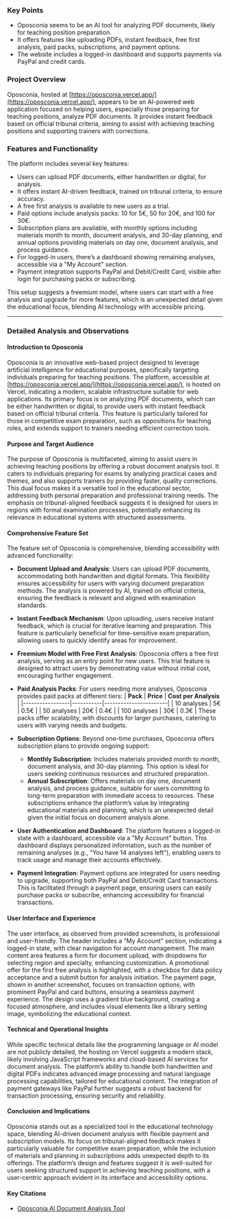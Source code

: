 ### Key Points
- Oposconia seems to be an AI tool for analyzing PDF documents, likely for teaching position preparation.
- It offers features like uploading PDFs, instant feedback, free first analysis, paid packs, subscriptions, and payment options.
- The website includes a logged-in dashboard and supports payments via PayPal and credit cards.

### Project Overview
Oposconia, hosted at [https://oposconia.vercel.app/](https://oposconia.vercel.app/), appears to be an AI-powered web application focused on helping users, especially those preparing for teaching positions, analyze PDF documents. It provides instant feedback based on official tribunal criteria, aiming to assist with achieving teaching positions and supporting trainers with corrections.

### Features and Functionality
The platform includes several key features:
- Users can upload PDF documents, either handwritten or digital, for analysis.
- It offers instant AI-driven feedback, trained on tribunal criteria, to ensure accuracy.
- A free first analysis is available to new users as a trial.
- Paid options include analysis packs: 10 for 5€, 50 for 20€, and 100 for 30€.
- Subscription plans are available, with monthly options including materials month to month, document analysis, and 30-day planning, and annual options providing materials on day one, document analysis, and process guidance.
- For logged-in users, there’s a dashboard showing remaining analyses, accessible via a "My Account" section.
- Payment integration supports PayPal and Debit/Credit Card, visible after login for purchasing packs or subscribing.

This setup suggests a freemium model, where users can start with a free analysis and upgrade for more features, which is an unexpected detail given the educational focus, blending AI technology with accessible pricing.

---

### Detailed Analysis and Observations

#### Introduction to Oposconia
Oposconia is an innovative web-based project designed to leverage artificial intelligence for educational purposes, specifically targeting individuals preparing for teaching positions. The platform, accessible at [https://oposconia.vercel.app/](https://oposconia.vercel.app/), is hosted on Vercel, indicating a modern, scalable infrastructure suitable for web applications. Its primary focus is on analyzing PDF documents, which can be either handwritten or digital, to provide users with instant feedback based on official tribunal criteria. This feature is particularly tailored for those in competitive exam preparation, such as oppositions for teaching roles, and extends support to trainers needing efficient correction tools.

#### Purpose and Target Audience
The purpose of Oposconia is multifaceted, aiming to assist users in achieving teaching positions by offering a robust document analysis tool. It caters to individuals preparing for exams by analyzing practical cases and themes, and also supports trainers by providing faster, quality corrections. This dual focus makes it a versatile tool in the educational sector, addressing both personal preparation and professional training needs. The emphasis on tribunal-aligned feedback suggests it is designed for users in regions with formal examination processes, potentially enhancing its relevance in educational systems with structured assessments.

#### Comprehensive Feature Set
The feature set of Oposconia is comprehensive, blending accessibility with advanced functionality:

- **Document Upload and Analysis**: Users can upload PDF documents, accommodating both handwritten and digital formats. This flexibility ensures accessibility for users with varying document preparation methods. The analysis is powered by AI, trained on official criteria, ensuring the feedback is relevant and aligned with examination standards.

- **Instant Feedback Mechanism**: Upon uploading, users receive instant feedback, which is crucial for iterative learning and preparation. This feature is particularly beneficial for time-sensitive exam preparation, allowing users to quickly identify areas for improvement.

- **Freemium Model with Free First Analysis**: Oposconia offers a free first analysis, serving as an entry point for new users. This trial feature is designed to attract users by demonstrating value without initial cost, encouraging further engagement.

- **Paid Analysis Packs**: For users needing more analyses, Oposconia provides paid packs at different tiers:
  | **Pack**       | **Price** | **Cost per Analysis** |
  |-----------------|-----------|-----------------------|
  | 10 analyses     | 5€        | 0.5€                 |
  | 50 analyses     | 20€       | 0.4€                 |
  | 100 analyses    | 30€       | 0.3€                 |
  These packs offer scalability, with discounts for larger purchases, catering to users with varying needs and budgets.

- **Subscription Options**: Beyond one-time purchases, Oposconia offers subscription plans to provide ongoing support:
  - **Monthly Subscription**: Includes materials provided month to month, document analysis, and 30-day planning. This option is ideal for users seeking continuous resources and structured preparation.
  - **Annual Subscription**: Offers materials on day one, document analysis, and process guidance, suitable for users committing to long-term preparation with immediate access to resources.
  These subscriptions enhance the platform’s value by integrating educational materials and planning, which is an unexpected detail given the initial focus on document analysis alone.

- **User Authentication and Dashboard**: The platform features a logged-in state with a dashboard, accessible via a "My Account" button. This dashboard displays personalized information, such as the number of remaining analyses (e.g., "You have 14 analyses left"), enabling users to track usage and manage their accounts effectively.

- **Payment Integration**: Payment options are integrated for users needing to upgrade, supporting both PayPal and Debit/Credit Card transactions. This is facilitated through a payment page, ensuring users can easily purchase packs or subscribe, enhancing accessibility for financial transactions.

#### User Interface and Experience
The user interface, as observed from provided screenshots, is professional and user-friendly. The header includes a "My Account" section, indicating a logged-in state, with clear navigation for account management. The main content area features a form for document upload, with dropdowns for selecting region and specialty, enhancing customization. A promotional offer for the first free analysis is highlighted, with a checkbox for data policy acceptance and a submit button for analysis initiation. The payment page, shown in another screenshot, focuses on transaction options, with prominent PayPal and card buttons, ensuring a seamless payment experience. The design uses a gradient blue background, creating a focused atmosphere, and includes visual elements like a library setting image, symbolizing the educational context.

#### Technical and Operational Insights
While specific technical details like the programming language or AI model are not publicly detailed, the hosting on Vercel suggests a modern stack, likely involving JavaScript frameworks and cloud-based AI services for document analysis. The platform’s ability to handle both handwritten and digital PDFs indicates advanced image processing and natural language processing capabilities, tailored for educational content. The integration of payment gateways like PayPal further suggests a robust backend for transaction processing, ensuring security and reliability.

#### Conclusion and Implications
Oposconia stands out as a specialized tool in the educational technology space, blending AI-driven document analysis with flexible payment and subscription models. Its focus on tribunal-aligned feedback makes it particularly valuable for competitive exam preparation, while the inclusion of materials and planning in subscriptions adds unexpected depth to its offerings. The platform’s design and features suggest it is well-suited for users seeking structured support in achieving teaching positions, with a user-centric approach evident in its interface and accessibility options.

#### Key Citations
- [Oposconia AI Document Analysis Tool](https://oposconia.vercel.app/)